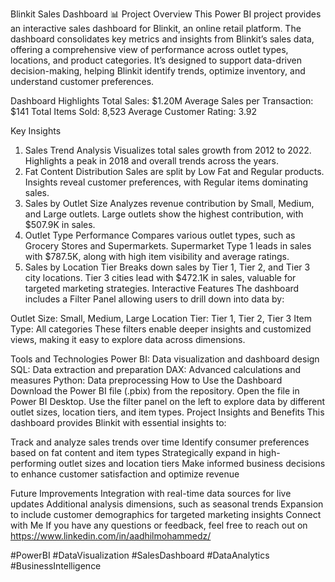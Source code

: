Blinkit Sales Dashboard 📊
Project Overview
This Power BI project provides an interactive sales dashboard for Blinkit, an online retail platform. The dashboard consolidates key metrics and insights from Blinkit’s sales data, offering a comprehensive view of performance across outlet types, locations, and product categories. It’s designed to support data-driven decision-making, helping Blinkit identify trends, optimize inventory, and understand customer preferences.

Dashboard Highlights
Total Sales: $1.20M
Average Sales per Transaction: $141
Total Items Sold: 8,523
Average Customer Rating: 3.92

Key Insights
1. Sales Trend Analysis
Visualizes total sales growth from 2012 to 2022.
Highlights a peak in 2018 and overall trends across the years.
2. Fat Content Distribution
Sales are split by Low Fat and Regular products.
Insights reveal customer preferences, with Regular items dominating sales.
3. Sales by Outlet Size
Analyzes revenue contribution by Small, Medium, and Large outlets.
Large outlets show the highest contribution, with $507.9K in sales.
4. Outlet Type Performance
Compares various outlet types, such as Grocery Stores and Supermarkets.
Supermarket Type 1 leads in sales with $787.5K, along with high item visibility and average ratings.
5. Sales by Location Tier
Breaks down sales by Tier 1, Tier 2, and Tier 3 city locations.
Tier 3 cities lead with $472.1K in sales, valuable for targeted marketing strategies.
Interactive Features
The dashboard includes a Filter Panel allowing users to drill down into data by:

Outlet Size: Small, Medium, Large
Location Tier: Tier 1, Tier 2, Tier 3
Item Type: All categories
These filters enable deeper insights and customized views, making it easy to explore data across dimensions.

Tools and Technologies
Power BI: Data visualization and dashboard design
SQL: Data extraction and preparation
DAX: Advanced calculations and measures
Python: Data preprocessing 
How to Use the Dashboard
Download the Power BI file (.pbix) from the repository.
Open the file in Power BI Desktop.
Use the filter panel on the left to explore data by different outlet sizes, location tiers, and item types.
Project Insights and Benefits
This dashboard provides Blinkit with essential insights to:

Track and analyze sales trends over time
Identify consumer preferences based on fat content and item types
Strategically expand in high-performing outlet sizes and location tiers
Make informed business decisions to enhance customer satisfaction and optimize revenue

Future Improvements
Integration with real-time data sources for live updates
Additional analysis dimensions, such as seasonal trends
Expansion to include customer demographics for targeted marketing insights
Connect with Me
If you have any questions or feedback, feel free to reach out on https://www.linkedin.com/in/aadhilmohammedz/

#PowerBI #DataVisualization #SalesDashboard #DataAnalytics #BusinessIntelligence
